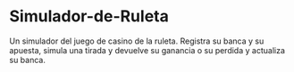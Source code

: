 # Simulador-de-Ruleta
Un simulador del juego de casino de la ruleta. Registra su banca y su apuesta, simula una tirada y devuelve su ganancia o su perdida y actualiza su banca.
